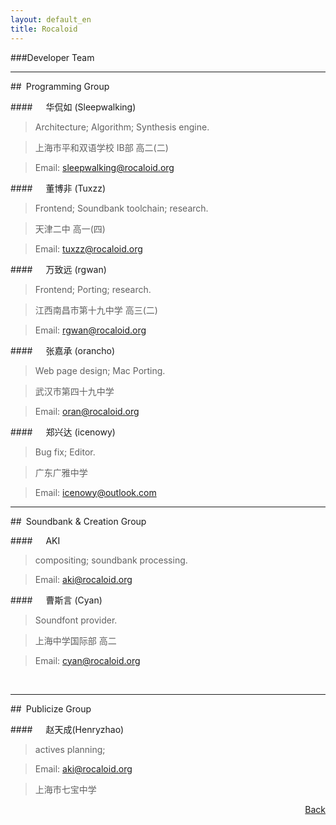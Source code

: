 ```yaml
---
layout: default_en
title: Rocaloid
---
```


###Developer Team

---

##&ensp;Programming Group

####&emsp;&ensp;华侃如 (Sleepwalking)

> Architecture; Algorithm; Synthesis engine.

> 上海市平和双语学校 IB部 高二(二)

> Email: [sleepwalking@rocaloid.org](mailto:sleepwalking@rocaloid.org)

####&emsp;&ensp;董博非 (Tuxzz)

> Frontend; Soundbank toolchain; research.

> 天津二中 高一(四)

> Email: [tuxzz@rocaloid.org](mailto:tuxzz@rocaloid.org)

####&emsp;&ensp;万致远 (rgwan)

> Frontend; Porting; research.

> 江西南昌市第十九中学 高三(二)

> Email: [rgwan@rocaloid.org](mailto:rgwan@rocaloid.org)

####&emsp;&ensp;张嘉承 (orancho)

> Web page design; Mac Porting.

> 武汉市第四十九中学

> Email: [oran@rocaloid.org](mailto:oran@rocaloid.org)

####&emsp;&ensp;郑兴达 (icenowy)

> Bug fix; Editor.

> 广东广雅中学

> Email: [icenowy@outlook.com](mailto:icenowy@outlook.com)

---


##&ensp;Soundbank & Creation Group

####&emsp;&ensp;AKI

> compositing; soundbank processing.

> Email: [aki@rocaloid.org](mailto:aki@rocaloid.org)

####&emsp;&ensp;曹斯言 (Cyan)

> Soundfont provider.

> 上海中学国际部 高二

> Email: [cyan@rocaloid.org](mailto:cyan@rocaloid.org)

<br />

---

##&ensp;Publicize Group

####&emsp;&ensp;赵天成(Henryzhao)

> actives planning;

> Email: [aki@rocaloid.org](mailto:aki@rocaloid.org)

> 上海市七宝中学

<p align="right"><a href="/sub/en/contact.html">Back</a></p>


